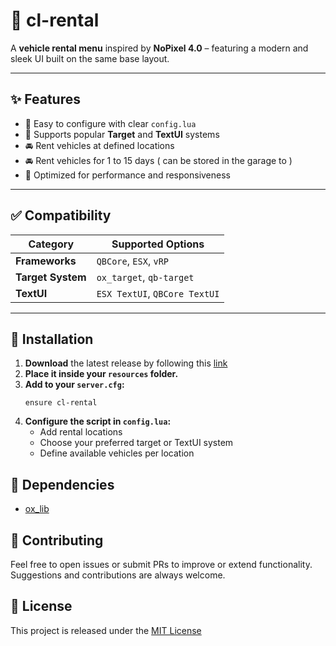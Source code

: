# 🚗 cl-rental

A **vehicle rental menu** inspired by **NoPixel 4.0** – featuring a modern and sleek UI built on the same base layout.

---

## ✨ Features

- 🧠 Easy to configure with clear `config.lua`
- 🔌 Supports popular **Target** and **TextUI** systems
- 🚘 Rent vehicles at defined locations
- 🚘 Rent vehicles for 1 to 15 days ( can be stored in the garage to )
- 🎯 Optimized for performance and responsiveness
---

## ✅ Compatibility

| Category         | Supported Options                              |
|------------------|-------------------------------------------------|
| **Frameworks**   | `QBCore`, `ESX`, `vRP`                                        |
| **Target System**| `ox_target`, `qb-target`                        |
| **TextUI**       | `ESX TextUI`, `QBCore TextUI` |

---

## 🔧 Installation

1. **Download** the latest release by following this [link](https://github.com/itzzzpanda/cl-rental/releases/latest)
2. **Place it inside your `resources` folder.**
3. **Add to your `server.cfg`:**
    ```
    ensure cl-rental
    ```
4. **Configure the script in `config.lua`:**
   - Add rental locations
   - Choose your preferred target or TextUI system
   - Define available vehicles per location

## 📂 Dependencies
 - [ox_lib](https://github.com/overextended/ox_lib/releases/latest)

## 🤝 Contributing
Feel free to open issues or submit PRs to improve or extend functionality. Suggestions and contributions are always welcome.

## 📜 License
This project is released under the [MIT License](https://github.com/itzzzpanda/cl-rental?tab=MIT-1-ov-file)
